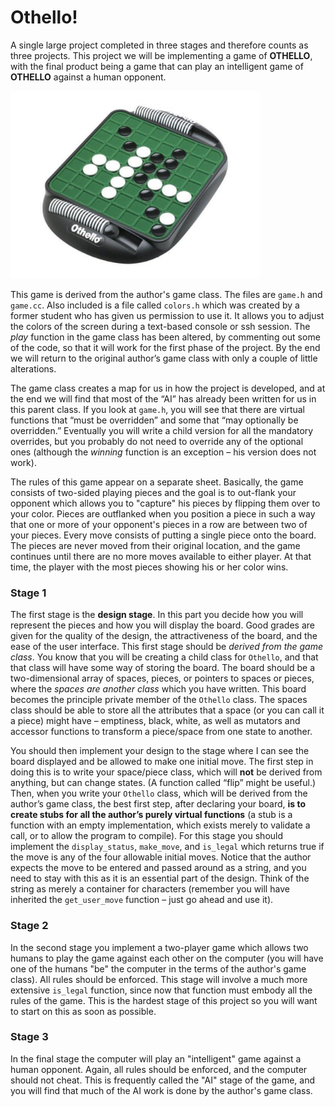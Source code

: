 # Othello!

A single large project completed in three stages and therefore counts as three projects. This project we will be implementing a game of **OTHELLO**, with the final product being a game that can play an intelligent game of **OTHELLO** against a human opponent.

<img src="./project6/othello!.png" width="400" height="300">

This game is derived from the author's game class. The files are `game.h` and `game.cc`. Also included is a file called `colors.h` which was created by a former student who has given us permission to use it. It allows you to adjust the colors of the screen during a text-based console or ssh session. The *play* function in the game class has been altered, by commenting out some of the code, so that it will work for the first phase of the project. By the end we will return to the original author’s game class with only a couple of little alterations.

The game class creates a map for us in how the project is developed, and at the end we will find that most of the “AI” has already been written for us in this parent class. If you look at `game.h`, you will see that there are virtual functions that “must be overridden” and some that “may optionally be overridden.” Eventually you will write a child version for all the mandatory overrides, but you probably do not need to override any of the optional ones (although the *winning* function is an exception – his version does not work).

The rules of this game appear on a separate sheet. Basically, the game consists of two-sided playing pieces and the goal is to out-flank your opponent which allows you to "capture" his pieces by flipping them over to your color. Pieces are outflanked when you position a piece in such a way that one or more of your opponent's pieces in a row are between two of your pieces. Every move consists of putting a single piece onto the board. The pieces are never moved from their original location, and the game continues until there are no more moves available to either player. At that time, the player with the most pieces showing his or her color wins.

### Stage 1

The first stage is the **design stage**. In this part you decide how you will represent the pieces and how you will display the board. Good grades are given for the quality of the design, the attractiveness of the board, and the ease of the user interface. This first stage should be *derived from the game class*. You know that you will be creating a child class for `Othello`, and that that class will have some way of storing the board. The board should be a two-dimensional array of spaces, pieces, or pointers to spaces or pieces, where the *spaces are another class* which you have written. This board becomes the principle private member of the `Othello` class. The spaces class should be able to store all the attributes that a space (or you can call it a piece) might have – emptiness, black, white, as well as mutators and accessor functions to transform a piece/space from one state to another.

You should then implement your design to the stage where I can see the board displayed and be allowed to make one initial move. The first step in doing this is to write your space/piece class, which will **not** be derived from anything, but can change states. (A function called “flip” might be useful.) Then, when you write your `Othello` class, which will be derived from the author’s game class, the best first step, after declaring your board, **is to create stubs for all the author’s purely virtual functions** (a stub is a function with an empty implementation, which exists merely to validate a call, or to allow the program to compile). For this stage you should implement the `display_status`, `make_move`, and `is_legal` which returns true if the move is any of the four allowable initial moves. Notice that the author expects the move to be entered and passed around as a string, and you need to stay with this as it is an essential part of the design. Think of the string as merely a container for characters (remember you will have inherited the `get_user_move` function – just go ahead and use it).

### Stage 2

In the second stage you implement a two-player game which allows two humans to play the game against each other on the computer (you will have one of the humans "be" the computer in the terms of the author's game class). All rules should be enforced. This stage will involve a much more extensive `is_legal` function, since now that function must embody all the rules of the game. This is the hardest stage of this project so you will want to start on this as soon as possible.

### Stage 3

In the final stage the computer will play an "intelligent" game against a human opponent. Again, all rules should be enforced, and the computer should not cheat. This is frequently called the "AI" stage of the game, and you will find that much of the AI work is done by the author's game class.
